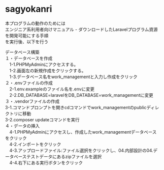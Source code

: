 # sagyokanri

本プログラムの動作のためには<BR>
エンジニア系利用者向けマニュアル - ダウンロードしたLaravelプログラム資源を開発可能にする手順<BR>
を実行後、以下を行う
<P>
データベース構築<BR>
１・データベースを作成<BR>
　1-1.PHPMyAdminにアクセスする。<BR>
　1-2.画面左の新規作成をクリックする。<BR>
　1-3.データベース名をwork_managementと入力し作成をクリック<BR>
２・.envファイルの作成<BR>
　2-1.env.exampleのファイル名を.envに変更<BR>
　2-2.DB_DATABASE=laravelをDB_DATABASE=work_managementに変更<BR>
３・.vendorファイルの作成<BR>
  3-1.コマンドプロンプトを開きcdコマンドでwork_managementのpublicディレクトリに移動<BR>
  3-2.composer updateコマンドを実行<BR>
４・データの挿入<BR>
　4-1.PHPMyAdminにアクセスし、作成したwork_managementデータベースをクリック<BR>
　4-2.インポートをクリック<BR>
　4-3.アップロードファイル:ファイル選択をクリックし、04.内部設計の04.データベーステストデータにあるzipファイルを選択<BR>
　4-4.右下にある実行ボタンをクリック
